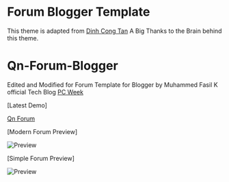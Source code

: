 # Forum Blogger Template
This theme is adapted from [Dinh Cong Tan](https://github.com/f7deat)
A Big Thanks to the Brain behind this theme.

# Qn-Forum-Blogger
Edited and Modified for Forum Template for Blogger by Muhammed Fasil K
official Tech Blog [PC Week](https://www.pcweek.in)

[Latest Demo]

[Qn Forum](https://qnforum.blogspot.com/)

[Modern Forum Preview]

![Preview](https://1.bp.blogspot.com/-o58CPXv0pzI/W_uUfngrlDI/AAAAAAAAAcg/NIP5SMqqXKgghZqu146WsGrue24uqJ9UgCLcBGAs/s1600/forum-min.PNG)

[Simple Forum Preview]

![Preview](https://2.bp.blogspot.com/-D3YE977WgNo/W8zXy7-nHPI/AAAAAAAAAbM/U_OJ6p8_l-kZSzXeVKxXFq_Yu2O--fxPwCLcBGAs/s1600/qn-forum-logo.PNG)

